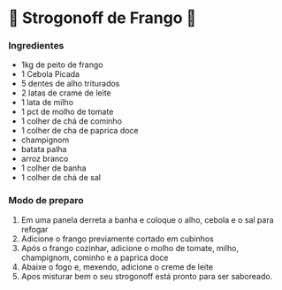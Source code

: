 # :chicken: Strogonoff de Frango :chicken:

### Ingredientes

- 1kg de peito de frango
- 1 Cebola Picada
- 5 dentes de alho triturados
- 2 latas de crame de leite
- 1 lata de milho
- 1 pct de molho de tomate
- 1 colher de chá de cominho
- 1 colher de cha de paprica doce
- champignom
- batata palha
- arroz branco
- 1 colher de banha
- 1 colher de chá de sal

### Modo de preparo

1. Em uma panela derreta a banha e coloque o alho, cebola e o sal para refogar
2. Adicione o frango previamente cortado em cubinhos
3. Após o frango cozinhar, adicione o molho de tomate, milho, champignom, cominho e a paprica doce
4. Abaixe o fogo e, mexendo,  adicione o creme de leite
5. Apos misturar bem o seu strogonoff está pronto para ser saboreado.

